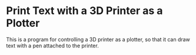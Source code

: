 # Print Text with a 3D Printer as a Plotter

This is a program for controlling a 3D printer as a plotter, so that it can draw
text with a pen attached to the printer.

